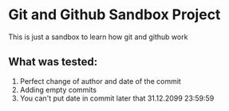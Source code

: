 # Git and Github Sandbox Project
This is just a sandbox to learn how git and github work

## What was tested:
1. Perfect change of author and date of the commit
2. Adding empty commits
3. You can't put date in commit later that 31.12.2099 23:59:59
